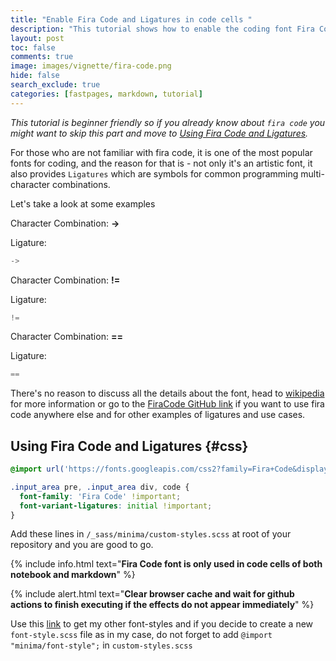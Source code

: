 ```yaml
---
title: "Enable Fira Code and Ligatures in code cells "
description: "This tutorial shows how to enable the coding font Fira Code and Ligatures for code cells in your blog post generated with fastpages."
layout: post
toc: false
comments: true
image: images/vignette/fira-code.png
hide: false
search_exclude: true
categories: [fastpages, markdown, tutorial]
---
```

*This tutorial is beginner friendly so if you already know about `fira code` you might want to skip this part and move to [Using Fira Code and Ligatures](#css).*

For those who are not familiar with fira code, it is one of the most popular fonts for coding, and the reason for that is - not only it's an artistic font, it also provides `Ligatures` which are symbols for common programming multi-character combinations.

Let's take a look at some examples

Character Combination: **->**

Ligature:
```python
->
```
Character Combination: **!=**

Ligature:
```python
!=
```
Character Combination: **==**

Ligature:
```python
==
```
There's no reason to discuss all the details about the font, head to [wikipedia](https://en.wikipedia.org/wiki/Fira_(typeface)) for more information or go to the [FiraCode GitHub link](https://github.com/tonsky/FiraCode) if you want to use fira code anywhere else and for other examples of ligatures and use cases.

## Using Fira Code and Ligatures {#css}
```css
@import url('https://fonts.googleapis.com/css2?family=Fira+Code&display=swap');

.input_area pre, .input_area div, code {
  font-family: 'Fira Code' !important;
  font-variant-ligatures: initial !important;
}
```
Add these lines in `/_sass/minima/custom-styles.scss` at root of your repository and you are good to go.

{% include info.html text="<strong>Fira Code font is only used in code cells of both notebook and markdown</strong>" %}

{% include alert.html text="<strong>Clear browser cache and wait for github actions to finish executing if the effects do not appear immediately</strong>" %}

Use this [link](https://github.com/ashudva/KED/blob/master/_sass/minima/font-style.scss) to get my other font-styles and if you decide to create a new `font-style.scss` file as in my case, do not forget to add `@import "minima/font-style";` in `custom-styles.scss`
